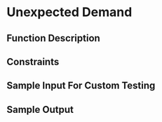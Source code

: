 # Unexpected Demand



## Function Description



## Constraints


## Sample Input For Custom Testing



## Sample Output
